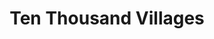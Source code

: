 ---
title: "Ten Thousand Villages"
url: /atlanta/ten-thousand-villages/
shop: interior decoration
---